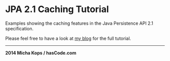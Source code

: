 # JPA 2.1 Caching Tutorial

Examples showing the caching features in the Java Persistence API 2.1 specification.

Please feel free to have a look at [my blog] for the full tutorial.

----

**2014 Micha Kops / hasCode.com**

   [my blog]:http://www.hascode.com/